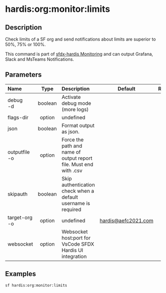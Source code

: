 <!-- This file has been generated with command 'sf hardis:doc:plugin:generate'. Please do not update it manually or it may be overwritten -->
# hardis:org:monitor:limits

## Description

Check limits of a SF org and send notifications about limits are superior to 50%, 75% or 100%.

This command is part of [sfdx-hardis Monitoring](https://sfdx-hardis.cloudity.com/salesforce-monitoring-org-limits/) and can output Grafana, Slack and MsTeams Notifications.


## Parameters

| Name              |  Type   | Description                                                       |        Default        | Required | Options |
|:------------------|:-------:|:------------------------------------------------------------------|:---------------------:|:--------:|:-------:|
| debug<br/>-d      | boolean | Activate debug mode (more logs)                                   |                       |          |         |
| flags-dir         | option  | undefined                                                         |                       |          |         |
| json              | boolean | Format output as json.                                            |                       |          |         |
| outputfile<br/>-o | option  | Force the path and name of output report file. Must end with .csv |                       |          |         |
| skipauth          | boolean | Skip authentication check when a default username is required     |                       |          |         |
| target-org<br/>-o | option  | undefined                                                         | <hardis@aefc2021.com> |          |         |
| websocket         | option  | Websocket host:port for VsCode SFDX Hardis UI integration         |                       |          |         |

## Examples

```shell
sf hardis:org:monitor:limits
```


